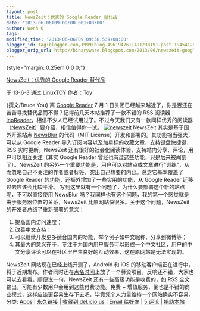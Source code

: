 ```yaml
---
layout: post
title: NewsZeit：优秀的 Google Reader 替代品
date: '2013-06-06T09:09:00.001+08:00'
author: Wenh Q
tags:
modified_time: '2013-06-06T09:09:38.539+08:00'
blogger_id: tag:blogger.com,1999:blog-4961947611491238191.post-1945412094679190234
blogger_orig_url: http://binaryware.blogspot.com/2013/06/newszeit-google-reader.html
---
```


 {style="margin: 0.25em 0 0 0;"}

[NewsZeit：优秀的 Google Reader
替代品](http://linuxtoy.org/archives/newszeit.html)

于 13-6-3 通过 [LinuxTOY](http://linuxtoy.org/) 作者：Toy


{撰文/Bruce You}
离 [Google Reader](https://www.google.com/reader/) 7 月 1
日关闭已经越来越近了，你是否还在苦苦寻找替代品而不得？记得前几天本站推荐了一款不错的
RSS 阅读器
[InoReader](http://linuxtoy.org/archives/inoreader.html)，相信不少人已经试用过了。不过今天我们又有一款同样优秀的阅读器（[NewsZeit](http://www.newszeit.com/)）要介绍，相信值得你一试。
[![newszeit](http://lt-file.b0.upaiyun.com/files/2013/06/newszeit-thumb.png)](http://lt-file.b0.upaiyun.com/files/2013/06/newszeit.png)
NewsZeit 其实是基于国外开源站点 [NewsBlur](http://www.newsblur.com/)
的代码（MIT License）开发和部署的。其功能相当强大，可以从 Google Reader
导入订阅内容以及加星标的收藏文章，支持键盘快捷键，RSS 实时更新。NewsZeit
还有很好的社会化阅读体验，支持站内分享、评论，用户可以相互关注（其实
Google Reader 曾经也有过这些功能，只是后来被阉割了）。NewsZeit
的另外一个重要功能是，用户可以对站点或文章进行"训练"，从而忽略自己不关注的作者或者标签，突出自己想要的内容。总之它基本覆盖了
Google Reader 的功能，还额外增加了一些实用的功能，从 Google Reader
迁移过去应该会比较平滑。
写到这里就有一个问题了，为什么要部署这个新的站点呢，不可以直接使用
NewsBlur
吗？我同样也有这个问题，我的第一个感觉就是由于服务器位置的关系，NewsZeit
比原网站快很多。关于这个问题，NewsZeit 的开发者总结了重新部署的意义：

1.  提高国内访问速度；
2.  改善中文支持；
3.  可以继续开发更多适合国内的功能，举个例子如中文昵称、分享到微博等；
4.  其最大的意义在于，专注于为国内用户服务可以形成一个中文社区，用户的中文分享评论可以在社区里产生良好的互动效果，这在原网站是无法实现的。

NewsZeit 网站现在已经上线开测了，Android 和 iOS
的移动客户端正在进行中，将于近期发布。作者同时还在[点名时间](http://www-1.demohour.com/projects/317516?u=1077538)上放了一个募资项目，反响还不错，大家也可以去看看。顺便说一句，NewsZeit
还有一些高级功能是收费的，如 RSS
全文输出，可能有少数用户会用到这些付费功能。免费 +
增值服务，倒也是不错的商业模式，这样应该更容易生存下去吧，毕竟凭个人力量维持一个网站确实不容易。
分类: [Apps](http://linuxtoy.org/category/apps "查看 Apps 中的全部文章")
| [永久链接](http://linuxtoy.org/archives/newszeit.html) | [收藏到
del.icio.us](http://delicious.com/save?url=http://linuxtoy.org/archives/newszeit.html&title=NewsZeit%EF%BC%9A%E4%BC%98%E7%A7%80%E7%9A%84%20Google%20Reader%20%E6%9B%BF%E4%BB%A3%E5%93%81)
| [Email
给好友](mailto:?Subject=Check+This+Out&body=I+think+you'll+like+this:+http://linuxtoy.org/archives/newszeit.html)
| [5 评论](http://linuxtoy.org/archives/newszeit.html#comments) |
[捐助本站](http://linuxtoy.org/faq/donate)
